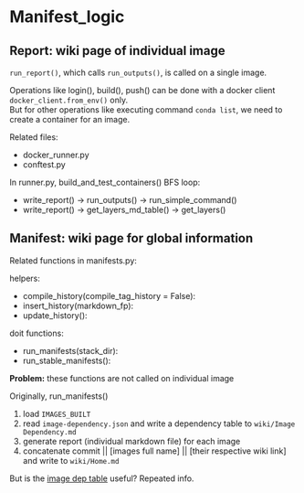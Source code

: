 # Manifest_logic

## Report: wiki page of individual image

`run_report()`, which calls `run_outputs()`, is called on a single image.

Operations like login(), build(), push() can be done with a docker client
`docker_client.from_env()` only.  
But for other operations like executing command `conda list`, we need to
create a container for an image.

Related files:

- docker_runner.py
- conftest.py

In runner.py, build_and_test_containers() BFS loop:

- write_report() -> run_outputs() -> run_simple_command()  
- write_report() -> get_layers_md_table() -> get_layers()

## Manifest: wiki page for global information

Related functions in manifests.py:

helpers:

- compile_history(compile_tag_history = False):
- insert_history(markdown_fp):
- update_history():

doit functions:

- run_manifests(stack_dir):
- run_stable_manifests():

**Problem:** these functions are not called on individual image

Originally, run_manifests()

1. load `IMAGES_BUILT`
2. read `image-dependency.json` and write a dependency table to `wiki/Image Dependency.md`
3. generate report (individual markdown file) for each image
4. concatenate commit || [images full name] || [their respective wiki link] and write to `wiki/Home.md`

But is the [image dep table](https://github.com/ucsd-ets/datahub-docker-stack/wiki/Image-Dependency) useful?
Repeated info.
